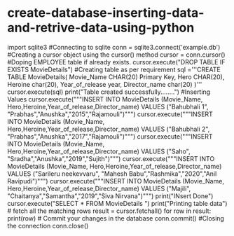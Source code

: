 # create-database-inserting-data-and-retrive-data-using-python
import sqlite3  #Connecting to sqlite conn = sqlite3.connect('example.db')  #Creating a cursor object using the cursor() method cursor = conn.cursor()  #Doping EMPLOYEE table if already exists. cursor.execute("DROP TABLE IF EXISTS MovieDetails")  #Creating table as per requirement sql ='''CREATE TABLE MovieDetails(    Movie_Name CHAR(20) Primary Key,    Hero CHAR(20), Heroine char(20),    Year_of_release year,    Director_name char(20) )''' cursor.execute(sql) print("Table created successfully........") #Inserting Values  cursor.execute("""INSERT INTO MovieDetails (Movie_Name, Hero,Heroine,Year_of_release,Director_name) VALUES ("Bahubhali 1", "Prabhas","Anushka","2015","Rajamouli")""") cursor.execute("""INSERT INTO MovieDetails (Movie_Name, Hero,Heroine,Year_of_release,Director_name) VALUES ("Bahubhali 2", "Prabhas","Anushka","2017","Rajamouli")""") cursor.execute("""INSERT INTO MovieDetails (Movie_Name, Hero,Heroine,Year_of_release,Director_name) VALUES ("Saho", "Sradha","Anushka","2019","Sujith")""") cursor.execute("""INSERT INTO MovieDetails (Movie_Name, Hero,Heroine,Year_of_release,Director_name) VALUES ("Sarileru neekevvaru", "Mahesh Babu","Rashmika","2020","Anil Ravipudi")""") cursor.execute("""INSERT INTO MovieDetails (Movie_Name, Hero,Heroine,Year_of_release,Director_name) VALUES ("Majili", "Chaitanya","Samantha","2019","Siva Nirvana")""")  print("INsert Done")  cursor.execute("SELECT * FROM MovieDetails  ") print("Printing table data") # fetch all the matching rows result = cursor.fetchall() for row in result:     print(row)   # Commit your changes in the database conn.commit()  #Closing the connection conn.close()
